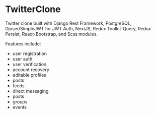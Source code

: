 # TwitterClone

Twitter clone built with Django Rest Framework, PostgreSQL, Djoser/SimpleJWT for JWT Auth, NextJS, Redux Toolkit-Query, Redux Persist, React-Bootstrap, and Scss modules.

Features include:
 - user registration
 - user auth
 - user verification
 - account recovery
 - editable profiles
 - posts
 - feeds
 - direct messaging
 - posts
 - groups
 - events
